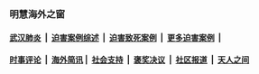 
### 明慧海外之窗

####  [武汉肺炎](indexes/365.md?t=06290701) &nbsp;|&nbsp;  [迫害案例综述](indexes/328.md?t=06290701) &nbsp;|&nbsp; [迫害致死案例](indexes/277.md?t=06290701)  &nbsp;|&nbsp; [更多迫害案例](indexes/81.md?t=06290701)  &nbsp;|&nbsp; 
####  [时事评论](indexes/19.md?t=06290701) &nbsp;|&nbsp; [海外简讯](indexes/245.md?t=06290701)&nbsp;|&nbsp;  [社会支持](indexes/140.md?t=06290701) &nbsp;|&nbsp; [褒奖决议](indexes/282.md?t=06290701) &nbsp;|&nbsp; [社区报道](indexes/91.md?t=06290701)  &nbsp;|&nbsp; [天人之间](indexes/78.md?t=06290701) 

